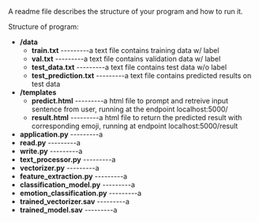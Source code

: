  A readme file describes the structure of your program and how to run it.
 
Structure of program:
 - **/data**
   - **train.txt**                         ---------a text file contains training data w/ label
   - **val.txt**                           ---------a text file contains validation data w/ label
   - **test_data.txt**                     ---------a text file contains test data w/o label
   - **test_prediction.txt**               ---------a text file contains predicted results on test data
 - **/templates**
   - **predict.html**                      ---------a html file to prompt and retreive input sentence from user, running at the endpoint localhost:5000/     
   - **result.html**                       ---------a html file to return the predicted result with corresponding emoji, running at endpoint localhost:5000/result 
 - **application.py**                      ---------a
 - **read.py**                             ---------a
 - **write.py**                            ---------a
 - **text_processor.py**                   ---------a
 - **vectorizer.py**                       ---------a
 - **feature_extraction.py**               ---------a
 - **classification_model.py**             ---------a
 - **emotion_classification.py**           ---------a
 - **trained_vectorizer.sav**              ---------a
 - **trained_model.sav**                   ---------a

